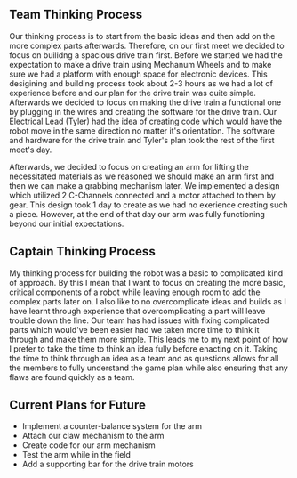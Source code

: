 ## Team Thinking Process
Our thinking process is to start from the basic ideas and then add on the more complex parts afterwards. Therefore, on our first meet we decided to focus on builidng a spacious drive train first. Before we started we had the expectation to make a drive train using Mechanum Wheels and to make sure we had a platform with enough space for electronic devices. This desigining and building process took about 2-3 hours as we had a lot of experience before and our plan for the drive train was quite simple. Afterwards we decided to focus on making the drive train a functional one by plugging in the wires and creating the software for the drive train. Our Electrical Lead (Tyler) had the idea of creating code which would have the robot move in the same direction no matter it's orientation. The software and hardware for the drive train and Tyler's plan took the rest of the first meet's day.

Afterwards, we decided to focus on creating an arm for lifting the necessitated materials as we reasoned we should make an arm first and then we can make a grabbing mechanism later. We implemented a design which utilized 2 C-Channels connected and a motor attached to them by gear. This design took 1 day to create as we had no exerience creating such a piece. However, at the end of that day our arm was fully functioning beyond our initial expectations.

## Captain Thinking Process
My thinking process for building the robot was a basic to complicated kind of approach. By this I mean that I want to focus on creating the more basic, critical components of a robot while leaving enough room to add the complex parts later on. I also like to no overcomplicate ideas and builds as I have learnt through experience that overcomplicating a part will leave trouble down the line. Our team has had issues with fixing complicated parts which would've been easier had we taken more time to think it through and make them more simple. This leads me to my next point of how I prefer to take the time to think an idea fully before enacting on it. Taking the time to think through an idea as a team and as questions allows for all the members to fully understand the game plan while also ensuring that any flaws are found quickly as a team.

## Current Plans for Future
- Implement a counter-balance system for the arm
- Attach our claw mechanism to the arm
- Create code for our arm mechanism
- Test the arm while in the field
- Add a supporting bar for the drive train motors